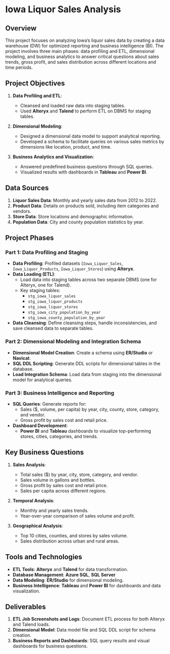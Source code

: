 # Iowa Liquor Sales Analysis

## Overview
This project focuses on analyzing Iowa’s liquor sales data by creating a data warehouse (DW) for optimized reporting and business intelligence (BI). The project involves three main phases: data profiling and ETL, dimensional modeling, and business analytics to answer critical questions about sales trends, gross profit, and sales distribution across different locations and time periods.

## Project Objectives
1. **Data Profiling and ETL**:
   - Cleansed and loaded raw data into staging tables.
   - Used **Alteryx** and **Talend** to perform ETL on DBMS for staging tables.

2. **Dimensional Modeling**:
   - Designed a dimensional data model to support analytical reporting.
   - Developed a schema to facilitate queries on various sales metrics by dimensions like location, product, and time.

3. **Business Analytics and Visualization**:
   - Answered predefined business questions through SQL queries.
   - Visualized results with dashboards in **Tableau** and **Power BI**.

## Data Sources
1. **Liquor Sales Data**: Monthly and yearly sales data from 2012 to 2022.
2. **Product Data**: Details on products sold, including item categories and vendors.
3. **Store Data**: Store locations and demographic information.
4. **Population Data**: City and county population statistics by year.

## Project Phases

### Part 1: Data Profiling and Staging
   - **Data Profiling**: Profiled datasets (`Iowa_Liquor_Sales`, `Iowa_Liquor_Products`, `Iowa_Liquor_Stores`) using **Alteryx**.
   - **Data Loading (ETL)**: 
     - Load data into staging tables across two separate DBMS (one for Alteryx, one for Talend).
     - Key staging tables:
       - `stg_iowa_liquor_sales`
       - `stg_iowa_liquor_products`
       - `stg_iowa_liquor_stores`
       - `stg_iowa_city_population_by_year`
       - `stg_iowa_county_population_by_year`
   - **Data Cleansing**: Define cleansing steps, handle inconsistencies, and save cleansed data to separate tables.

### Part 2: Dimensional Modeling and Integration Schema
   - **Dimensional Model Creation**: Create a schema using **ER/Studio** or **Navicat**.
   - **SQL DDL Scripting**: Generate DDL scripts for dimensional tables in the database.
   - **Load Integration Schema**: Load data from staging into the dimensional model for analytical queries.

### Part 3: Business Intelligence and Reporting
   - **SQL Queries**: Generate reports for:
     - Sales ($, volume, per capita) by year, city, county, store, category, and vendor.
     - Gross profit by sales cost and retail price.
   - **Dashboard Development**:
     - **Power BI** and **Tableau** dashboards to visualize top-performing stores, cities, categories, and trends.

## Key Business Questions
1. **Sales Analysis**:
   - Total sales ($) by year, city, store, category, and vendor.
   - Sales volume in gallons and bottles.
   - Gross profit by sales cost and retail price.
   - Sales per capita across different regions.

2. **Temporal Analysis**:
   - Monthly and yearly sales trends.
   - Year-over-year comparison of sales volume and profit.

3. **Geographical Analysis**:
   - Top 10 cities, counties, and stores by sales volume.
   - Sales distribution across urban and rural areas.

## Tools and Technologies
- **ETL Tools**: **Alteryx** and **Talend** for data transformation.
- **Database Management**: **Azure SQL**, **SQL Server**
- **Data Modeling**: **ER/Studio** for dimensional modeling.
- **Business Intelligence**: **Tableau** and **Power BI** for dashboards and data visualization.

## Deliverables
1. **ETL Job Screenshots and Logs**: Document ETL process for both Alteryx and Talend loads.
2. **Dimensional Model**: Data model file and SQL DDL script for schema creation.
3. **Business Reports and Dashboards**: SQL query results and visual dashboards for business questions.

